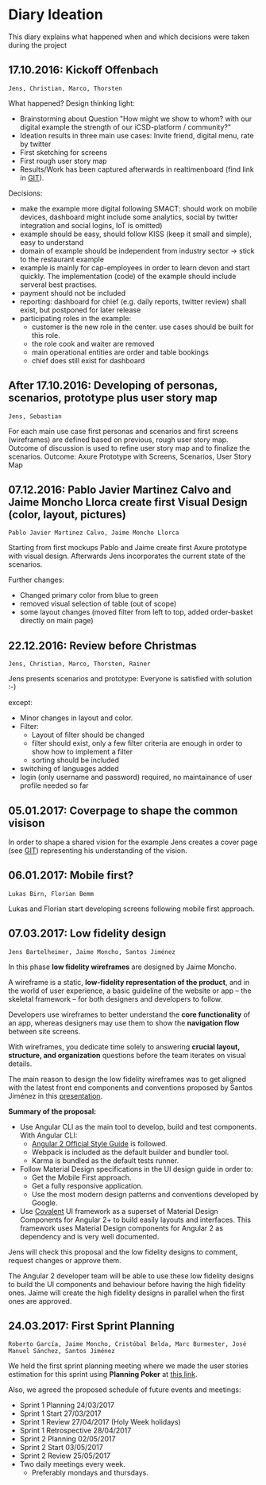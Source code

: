 
# Diary Ideation

This diary explains what happened when and which decisions were taken during the project

## 17.10.2016: Kickoff Offenbach 
`Jens, Christian, Marco, Thorsten`

What happened?
Design thinking light:
- Brainstorming about Question "How might we show to whom? with our digital example the strength of our iCSD-platform / community?"
- Ideation results in three main use cases: Invite friend, digital menu, rate by twitter
- First sketching for screens
- First rough user story map
- Results/Work has been captured afterwards in realtimenboard (find link in [GIT]).

Decisions:
 - make the example more digital following SMACT: should work on mobile devices, dashboard might include some analytics, social by twitter integration and social logins, IoT is omitted)
 - example should be easy, should follow KISS (keep it small and simple), easy to understand
 - domain of example should be independent from industry sector -> stick to the restaurant example
 - example is mainly for cap-employees in order to learn devon and start quickly. The implementation (code) of the example should include serveral best practises.
 - payment should not be included
 - reporting: dashboard for chief (e.g. daily reports, twitter review) shall exist, but postponed for later release
 - participating roles in the example:
   - customer is the new role in the center. use cases should be built for this role.
   - the role cook and waiter are removed
   - main operational entities are order and table bookings
   - chief does still exist for dashboard

## After 17.10.2016: Developing of personas, scenarios, prototype plus user story map 
`Jens, Sebastian`

For each main use case first personas and scenarios and first screens (wireframes) are defined based on previous, rough user story map. Outcome of discussion is used to refine user story map and to finalize the scenarios.
Outcome: Axure Prototype with Screens, Scenarios, User Story Map

## 07.12.2016: Pablo Javier Martinez Calvo and Jaime Moncho Llorca create first Visual Design (color, layout, pictures)
`Pablo Javier Martinez Calvo, Jaime Moncho Llorca`

Starting from first mockups Pablo and Jaime create first Axure prototype with visual design. Afterwards Jens incorporates the current state of the scenarios.

Further changes:  
- Changed primary color from blue to green
- removed visual selection of table (out of scope)
- some layout changes (moved filter from left to top, added order-basket directly on main page)

## 22.12.2016: Review before Christmas
`Jens, Christian, Marco, Thorsten, Rainer`

Jens presents scenarios and prototype: Everyone is satisfied with solution :-)

except:

- Minor changes in layout and color.
- Filter:
  - Layout of filter should be changed
  - filter should exist, only a few filter criteria are enough in order to show how to implement a filter
  - sorting should be included
- switching of languages added
- login (only username and password) required, no maintainance of user profile needed so far


## 05.01.2017: Coverpage to shape the common visison
In order to shape a shared vision for the example Jens creates a cover page (see [GIT]) representing his understanding of the vision.

## 06.01.2017: Mobile first?
`Lukas Birn, Florian Bemm`

Lukas and Florian start developing screens following mobile first approach.

## 07.03.2017: Low fidelity design
`Jens Bartelheimer, Jaime Moncho, Santos Jiménez`

In this phase **low fidelity wireframes** are designed by Jaime Moncho.

A wireframe is a static, **low-fidelity representation of the product**, and in the world of user experience, a basic guideline of the website or app – the skeletal framework – for both designers and developers to follow.

Developers use wireframes to better understand the **core functionality** of an app, whereas designers may use them to show the **navigation flow** between site screens.

With wireframes, you dedicate time solely to answering **crucial layout, structure, and organization** questions before the team iterates on visual details.

The main reason to design the low fidelity wireframes was to get aligned with the latest front end components and conventions proposed by Santos Jiménez in this [presentation].

**Summary of the proposal:**

- Use Angular CLI as the main tool to develop, build and test components. With Angular CLI:
  - [Angular 2 Official Style Guide] is followed.
  - Webpack is included as the default builder and bundler tool.
  - Karma is bundled as the default tests runner.
- Follow Material Design specifications in the UI design guide in order to: 
  - Get the Mobile First approach.
  - Get a fully responsive application. 
  - Use the most modern design patterns and conventions developed by Google.
- Use [Covalent] UI framework as a superset of Material Design Components for Angular 2+ to build easily layouts and interfaces. This framework uses Material Design components for Angular 2 as dependency and is very well documented. 

Jens will check this proposal and the low fidelity designs to comment, request changes or approve them. 

The Angular 2 developer team will be able to use these low fidelity designs to build the UI components and behaviour before having the high fidelity ones. Jaime will create the high fidelity designs in parallel when the first ones are approved.

## 24.03.2017: First Sprint Planning
`Roberto García, Jaime Moncho, Cristóbal Belda, Marc Burmester, José Manuel Sánchez, Santos Jiménez`

We held the first sprint planning meeting where we made the user stories estimation for this sprint using **Planning Poker** at [this link](https://play.planningpoker.com/play/game/qgZ2bIlY). 

Also, we agreed the proposed schedule of future events and meetings:

- Sprint 1 Planning	24/03/2017
- Sprint 1 Start 27/03/2017
- Sprint 1 Review 27/04/2017 (Holy Week holidays)
- Sprint 1 Retrospective 28/04/2017
- Sprint 2 Planning 02/05/2017
- Sprint 2 Start 03/05/2017
- Sprint 2 Review	25/05/2017
- Two daily meetings every week. 
  - Preferably mondays and thursdays. 


[GIT]: https://github.com/devonfw/devon-methodology/tree/master/ideation/MyThaiStar
[presentation]:https://docs.google.com/presentation/d/18B2zZvTJJEIlZvqCvW57sjlWavX_IorBuxk4oeTRL6s/edit#slide=id.g1d14f6509a_0_3
[Angular 2 Official Style Guide]:https://angular.io/docs/ts/latest/guide/style-guide.html
[Covalent]:https://teradata.github.io/covalent/